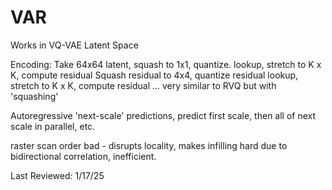 # VAR
Works in VQ-VAE Latent Space

Encoding:
Take 64x64 latent, squash to 1x1, quantize.
lookup, stretch to K x K, compute residual
Squash residual to 4x4, quantize residual
lookup, stretch to K x K, compute residual
...
very similar to RVQ but with 'squashing'

Autoregressive 'next-scale' predictions,
predict first scale, then all of next scale in parallel, etc.

raster scan order bad - disrupts locality, makes infilling hard due to bidirectional correlation, inefficient.

Last Reviewed: 1/17/25